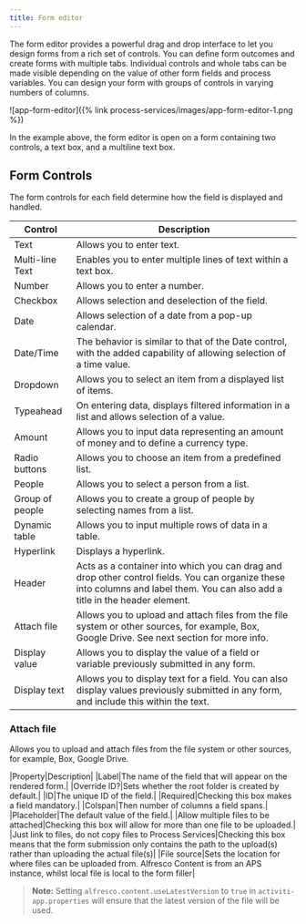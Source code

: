 ```yaml
---
title: Form editor 
---
```


The form editor provides a powerful drag and drop interface to let you design forms from a rich set of controls. 
You can define form outcomes and create forms with multiple tabs. Individual controls and whole tabs can be made 
visible depending on the value of other form fields and process variables. You can design your form with groups of 
controls in varying numbers of columns.

![app-form-editor]({% link process-services/images/app-form-editor-1.png %})

In the example above, the form editor is open on a form containing two controls, a text box, and a multiline text box.

## Form Controls

The form controls for each field determine how the field is displayed and handled.

|Control|Description|
|-------|-----------|
|Text|Allows you to enter text.|
|Multi-line Text|Enables you to enter multiple lines of text within a text box.|
|Number|Allows you to enter a number.|
|Checkbox|Allows selection and deselection of the field.|
|Date|Allows selection of a date from a pop-up calendar.|
|Date/Time|The behavior is similar to that of the Date control, with the added capability of allowing selection of a time value.|
|Dropdown|Allows you to select an item from a displayed list of items.|
|Typeahead|On entering data, displays filtered information in a list and allows selection of a value.|
|Amount|Allows you to input data representing an amount of money and to define a currency type.|
|Radio buttons|Allows you to choose an item from a predefined list.|
|People|Allows you to select a person from a list.|
|Group of people|Allows you to create a group of people by selecting names from a list.|
|Dynamic table|Allows you to input multiple rows of data in a table.|
|Hyperlink|Displays a hyperlink.|
|Header|Acts as a container into which you can drag and drop other control fields. You can organize these into columns and label them. You can also add a title in the header element.|
|Attach file|Allows you to upload and attach files from the file system or other sources, for example, Box, Google Drive. See next section for more info.|
|Display value|Allows you to display the value of a field or variable previously submitted in any form.|
|Display text|Allows you to display text for a field. You can also display values previously submitted in any form, and include this within the text.|

### Attach file

Allows you to upload and attach files from the file system or other sources, for example, Box, Google Drive.

|Property|Description|
|Label|The name of the field that will appear on the rendered form.|
|Override ID?|Sets whether the root folder is created by default.|
|ID|The unique ID of the field.|
|Required|Checking this box makes a field mandatory.|
|Colspan|Then number of columns a field spans.|
|Placeholder|The default value of the field.|
|Allow multiple files to be attached|Checking this box will allow for more than one file to be uploaded.|
|Just link to files, do not copy files to Process Services|Checking this box means that the form submission only contains the path to the upload(s) rather than uploading the actual file(s)|
|File source|Sets the location for where files can be uploaded from. Alfresco Content is from an APS instance, whilst local file is local to the form filler|

>**Note:** Setting `alfresco.content.useLatestVersion` to `true` in `activiti-app.properties` will ensure that the latest version of the file will be used.


